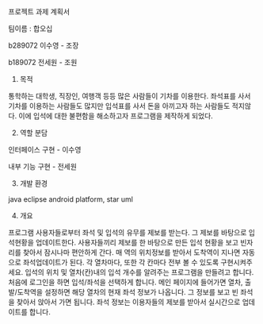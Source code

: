 프로젝트 과제 계획서


팀이름 : 합오십


b289072 이수영 - 조장

b189072 전세원 - 조원

1.	목적

통학하는 대학생, 직장인, 여행객 등등 많은 사람들이 기차를 이용한다.
좌석표를 사서 기차를 이용하는 사람들도 많지만 입석표를 사서 돈을 아끼고자 하는 사람들도 적지않다. 이에 입석에 대한 불편함을 해소하고자 프로그램을 제작하게 되었다.


2.	역할 분담

인터페이스 구현 - 이수영

내부 기능 구현 - 전세원


3.	개발 환경

java eclipse android platform, star uml


4.	개요

프로그램 사용자들로부터 좌석 및 입석의 유무를 제보를 받는다. 
그 제보를 바탕으로 입석현황을 업데이트한다. 사용자들끼리 제보를 한 바탕으로 만든 입석 현황을 보고 빈자리를 찾아서 잠시나마 편안하게 간다. 매 역의 위치정보를 받아서 도착역이 지나면 자동으로 좌석업데이트가 된다. 
각 열차마다, 또한 각 칸마다 전부 볼 수 있도록 구현시켜주세요. 
입석의 위치 및 열차(칸)내의 입석 개수를 알려주는 프로그램을 만들려고 합니다. 처음에 로그인을 하면 입석/좌석을 선택하게 합니다. 메인 페이지에 들어가면 열차, 출발/도착역을 설정하면 해당 열차의 현재 좌석 정보가 나옵니다. 
그 정보를 보고 빈 좌석을 찾아서 앉아서 가면 됩니다. 좌석 정보는 이용자들의 제보를 받아서 실시간으로 업데이트를 합니다. 
